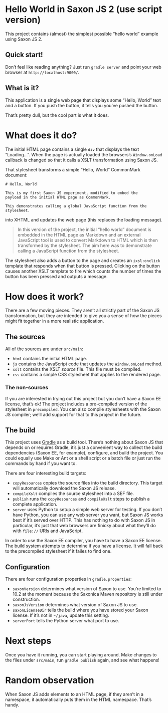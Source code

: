 # Hello World in Saxon JS 2 (use script version)

This project contains (almost) the simplest possible “hello world”
example using Saxon JS 2.

## Quick start!

Don’t feel like reading anything? Just run `gradle server` and point
your web browser at `http://localhost:9000/`.

## What is it?

This application is a single web page that displays some “Hello,
World” text and a button. If you push the button, it tells you you’ve
pushed the button.

That’s pretty dull, but the cool part is what it does.

# What does it do?

The initial HTML page contains a single `div` that displays the text
“Loading…”. When the page is actually loaded the browsers’s
`Window.onLoad` callback is changed so that it calls a XSLT
transformation using Saxon JS.

That stylesheet transforms a simple “Hello, World” CommonMark document:

```
# Hello, World

This is my first Saxon JS experiment, modified to embed the
payload in the initial HTML page as CommonMark.

This demonstrates calling a global JavaScript function from the stylesheet.
```

into XHTML and updates the web page (this replaces the loading message).

> In this version of the project, the initial “hello world” document is
> embedded in the HTML page as Markdown and an external JavaScript
> tool is used to convert Markdown to HTML which is then transformed by the
> stylesheet. The aim here was to demonstrate calling a JavaScript function
> from the stylesheet.

The stylesheet also adds a button to the page and creates an
`ixsl:onclick` template that responds when that button is pressed.
Clicking on the button causes another XSLT template to fire which
counts the number of times the button has been pressed and outputs a
message.

# How does it work?

There are a few moving pieces. They aren’t all strictly part of the
Saxon JS transformation, but they are intended to give you a sense of
how the pieces might fit together in a more realistic application.

## The sources

All of the sources are under `src/main`:

* `html` contains the initial HTML page.
* `js` contains the JavaScript code that updates the `Window.onLoad` method.
* `xslt` contains the XSLT *source* file. This file must be compiled.
* `css` contains a simple CSS stylesheet that applies to the rendered page.

### The non-sources

If you are interested in trying out this project but you don’t have a
Saxon EE license, that’s ok! The project includes a pre-compiled
version of the stylesheet in `precompiled`. You can also compile
stylesheets with the Saxon JS compiler; we’ll add support for that to
this project in the future.

## The build

This project uses [Gradle](https://gradle.org/) as a build tool.
There’s nothing about Saxon JS that depends on or requires Gradle,
it’s just a convenient way to collect the build dependencies (Saxon
EE, for example), configure, and build the project. You could equally
use Make or Ant or a shell script or a batch file or just run the
commands by hand if you want to.

There are four interesting build targets:

* `copyResources` copies the source files into the build directory.
  This target will automatically download the Saxon JS release.
* `compileXslt` compiles the source stylesheet into a SEF file.
* `publish` runs the `copyResources` and `compileXslt` steps to
  publish a complete application.
* `server` uses Python to setup a simple web server for testing. If
  you don’t have Python, you can use any web server you want, but
  Saxon JS works best if it’s served over HTTP. This has nothing to do
  with Saxon JS in particular, it’s just that web browsers are finicky
  about what they’ll do with `file://` URIs and JavaScript.

In order to use the Saxon EE compiler, you have to have a Saxon EE
license. The build system attempts to determine if you have a license.
It will fall back to the precompiled stylesheet if it failes to find
one.

## Configuration

There are four configuration properties in `gradle.properties`:

* `saxonVersion` determines what version of Saxon to use. You’re
  limited to 10.2 at the moment because the Saxonica Maven repository
  is still under construction.
* `saxonJsVersion` determines what version of Saxon JS to use.
* `saxonLicenseDir` tells the build where you have stored your Saxon
  license. If it’s not in `~/java`, update this setting.
* `serverPort` tells the Python server what port to use.

# Next steps

Once you have it running, you can start playing around. Make changes
to the files under `src/main`, run `gradle publish` again, and see what happens!

# Random observation

When Saxon JS adds elements to an HTML page, if they aren’t in a
namespace, it automatically puts them in the HTML namespace. That’s handy.
